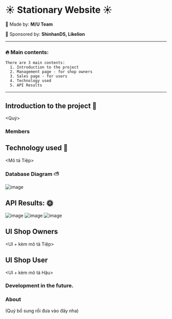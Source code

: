 # :sunny: Stationary Website :sunny:

:sunflower: Made by: 	**M/U Team**

:sunflower: Sponsored by: **ShinhanDS, Likelion**
***

### :fire: Main contents: 
```
There are 3 main contents:
  1. Introduction to the project
  2. Management page - for shop owners
  3. Sales page - for users
  4. Technology used
  5. API Results 
```
***

## Introduction to the project :mushroom:

<Quý>
### Members 
##  Technology used :cherry_blossom:
<Mô tả Tiệp>

### Database Diagram :partly_sunny:
![image](https://user-images.githubusercontent.com/72481546/218981869-a2e663e0-bdeb-4e90-b7e5-6795e8348526.png)

## API Results: :sun_with_face:
![image](https://user-images.githubusercontent.com/72481546/218986066-badb3218-db90-4a25-9030-5dd373927217.png)
![image](https://user-images.githubusercontent.com/72481546/218986213-27961343-81f3-4b12-801d-197b27d98d62.png)
![image](https://user-images.githubusercontent.com/72481546/218986665-08c18225-6196-460f-8a88-aec8be1cb4c8.png)
## UI Shop Owners
<UI + kèm mô tả Tiệp>
## UI Shop User
<UI + kèm mô tả Hậu>
### Development in the future. 
### About 



(Quý bổ sung rồi đưa vào đây nha)
